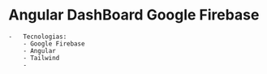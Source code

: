 #   Angular DashBoard Google Firebase
```
-   Tecnologias:
    - Google Firebase
    - Angular
    - Tailwind
    -
```
